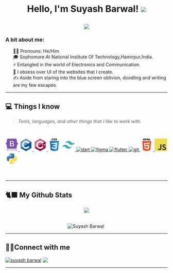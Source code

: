 <h1><p align="center">Hello, I'm Suyash Barwal! <img src="https://media.giphy.com/media/N0vzlrnw1M9h5tEzSB/giphy.gif" width="35px"></h1></p>
<p align="center"><img align="center"src="https://media.giphy.com/media/jTNG3RF6EwbkpD4LZx/giphy.gif" /></center>


<h3 align="left">A bit about me:</h3>
<ul style="list-style:none">
  <li>👦🏽 Pronouns: He/Him</li>
  <li>🎓 Sophomore At National Institute Of Technology,Hamirpur,India.</li>
  <li>⚡ Entangled in the world of Electronics and Communication.</li>
  <li>🎨 I obsess over UI of the websites that I create.</li>
  <li>✍️ Aside from staring into the blue screen oblivion, doodling and writing are my few escapes.</li>
 </ul>
 
---       


## 💻 Things I know

> <i>Tools, languages, and other things that I like to work with.</i>
<br>
<p align="left"> <a href="https://getbootstrap.com" target="_blank"> <img src="https://raw.githubusercontent.com/devicons/devicon/master/icons/bootstrap/bootstrap-plain-wordmark.svg" alt="bootstrap" width="40" height="40"/> </a> <a href="https://www.cprogramming.com/" target="_blank"> <img src="https://raw.githubusercontent.com/devicons/devicon/master/icons/c/c-original.svg" alt="c" width="40" height="40"/> </a> <a href="https://www.w3schools.com/cpp/" target="_blank"> <img src="https://raw.githubusercontent.com/devicons/devicon/master/icons/cplusplus/cplusplus-original.svg" alt="cplusplus" width="40" height="40"/> </a> <a href="https://www.w3schools.com/css/" target="_blank"> <img src="https://raw.githubusercontent.com/devicons/devicon/master/icons/css3/css3-original-wordmark.svg" alt="css3" width="40" height="40"/></a> <a href="https://www.w3schools.com/css/" target="_blank"> <img src="https://raw.githubusercontent.com/devicons/devicon/2ae2a900d2f041da66e950e4d48052658d850630/icons/tailwindcss/tailwindcss-plain.svg" alt="tailwindcss" width="40" height="40"/> </a><a href="https://dart.dev" target="_blank"> <img src="https://www.vectorlogo.zone/logos/dartlang/dartlang-icon.svg" alt="dart" width="40" height="40"/> </a> <a href="https://www.figma.com/" target="_blank"> <img src="https://www.vectorlogo.zone/logos/figma/figma-icon.svg" alt="figma" width="40" height="40"/> </a> <a href="https://flutter.dev" target="_blank"> <img src="https://www.vectorlogo.zone/logos/flutterio/flutterio-icon.svg" alt="flutter" width="40" height="40"/> </a> <a href="https://git-scm.com/" target="_blank"> <img src="https://www.vectorlogo.zone/logos/git-scm/git-scm-icon.svg" alt="git" width="40" height="40"/> </a> <a href="https://www.w3.org/html/" target="_blank"> <img src="https://raw.githubusercontent.com/devicons/devicon/master/icons/html5/html5-original-wordmark.svg" alt="html5" width="40" height="40"/> </a> <a href="https://developer.mozilla.org/en-US/docs/Web/JavaScript" target="_blank"> <img src="https://raw.githubusercontent.com/devicons/devicon/master/icons/javascript/javascript-original.svg" alt="javascript" width="40" height="40"/> </a> <img src="https://raw.githubusercontent.com/devicons/devicon/master/icons/python/python-original.svg" alt="python" width="40" height="40"/> </a> </p>
<br>
</div>

---

## 🐈‍⬛ My Github Stats


<!--     <a href="https://github.com/suyash2002/github-readme-streak-stats" title="Go to Source">
      <img align="center" width=396 src="https://github-readme-streak-stats.herokuapp.com/?user=suyash2002&theme=react&border=61dafb&border_color=61dafb" alt="zumrudu-anka" />
    </a> -->
<div align="center">
 <a href="https://github.com/suyash2002/github-readme-stats" title="Go to Source">
      <img align="center" width=396 src="https://github-readme-stats.vercel.app/api?username=suyash2002&show_icons=true&theme=react&border_color=61dafb"/>
</a>
</div>
<br>
<p></p>
<div align="center">
<img align="center"  width=396 src="https://github-readme-stats.vercel.app/api/top-langs?username=suyash2002&show_icons=true&locale=en&layout=compact&title_color=ffcccc&icon_color=ffcccc&text_color=ffffff&bg_color=20232a&border_color=61dafb" alt="Suyash Barwal" />&nbsp;

</div>

---

 ## 🤝🏽Connect with me
<p align="left">
<a href="https://linkedin.com/in/suyash barwal" target="blank"><img align="center" src="https://camo.githubusercontent.com/8bb7c1de40aadb0d8eede2add7716932344b30235088d239831fe0e884de8f82/68747470733a2f2f696d672e736869656c64732e696f2f62616467652f6c696e6b6564696e2532302d2532333030373742352e7376673f267374796c653d666f722d7468652d6261646765266c6f676f3d6c696e6b6564696e266c6f676f436f6c6f723d7768697465" alt="suyash barwal" height="28"  ></a> <a href="http://mailto:suyashbarwal@gmail.com" target="_blank"><img align="center" src="https://camo.githubusercontent.com/571384769c09e0c66b45e39b5be70f68f552db3e2b2311bc2064f0d4a9f5983b/68747470733a2f2f696d672e736869656c64732e696f2f62616467652f476d61696c2d4431343833363f7374796c653d666f722d7468652d6261646765266c6f676f3d676d61696c266c6f676f436f6c6f723d7768697465" height="28"></a>
 </p>


---
